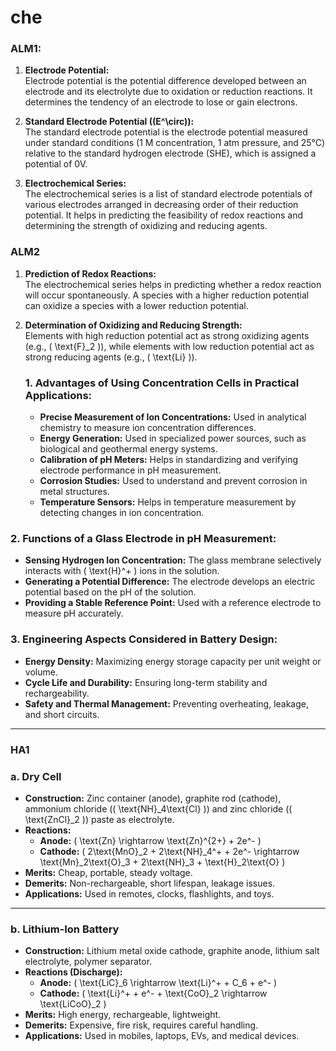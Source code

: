 # che
### ALM1:  

1. **Electrode Potential:**  
   Electrode potential is the potential difference developed between an electrode and its electrolyte due to oxidation or reduction reactions. It determines the tendency of an electrode to lose or gain electrons.  

2. **Standard Electrode Potential (\(E^\circ\)):**  
   The standard electrode potential is the electrode potential measured under standard conditions (1 M concentration, 1 atm pressure, and 25°C) relative to the standard hydrogen electrode (SHE), which is assigned a potential of 0V.  

3. **Electrochemical Series:**  
   The electrochemical series is a list of standard electrode potentials of various electrodes arranged in decreasing order of their reduction potential. It helps in predicting the feasibility of redox reactions and determining the strength of oxidizing and reducing agents.  

### ALM2

1. **Prediction of Redox Reactions:**  
   The electrochemical series helps in predicting whether a redox reaction will occur spontaneously. A species with a higher reduction potential can oxidize a species with a lower reduction potential.  

2. **Determination of Oxidizing and Reducing Strength:**  
   Elements with high reduction potential act as strong oxidizing agents (e.g., \( \text{F}_2 \)), while elements with low reduction potential act as strong reducing agents (e.g., \( \text{Li} \)).

   ### 1. Advantages of Using Concentration Cells in Practical Applications:  
   - **Precise Measurement of Ion Concentrations:** Used in analytical chemistry to measure ion concentration differences.  
   - **Energy Generation:** Used in specialized power sources, such as biological and geothermal energy systems.  
   - **Calibration of pH Meters:** Helps in standardizing and verifying electrode performance in pH measurement.  
   - **Corrosion Studies:** Used to understand and prevent corrosion in metal structures.  
   - **Temperature Sensors:** Helps in temperature measurement by detecting changes in ion concentration.  

### 2. Functions of a Glass Electrode in pH Measurement:  
   - **Sensing Hydrogen Ion Concentration:** The glass membrane selectively interacts with \( \text{H}^+ \) ions in the solution.  
   - **Generating a Potential Difference:** The electrode develops an electric potential based on the pH of the solution.  
   - **Providing a Stable Reference Point:** Used with a reference electrode to measure pH accurately.  

### 3. Engineering Aspects Considered in Battery Design:  
   - **Energy Density:** Maximizing energy storage capacity per unit weight or volume.  
   - **Cycle Life and Durability:** Ensuring long-term stability and rechargeability.  
   - **Safety and Thermal Management:** Preventing overheating, leakage, and short circuits.

------------------------------------------------

### HA1

### **a. Dry Cell**  

- **Construction:** Zinc container (anode), graphite rod (cathode), ammonium chloride (\( \text{NH}_4\text{Cl} \)) and zinc chloride (\( \text{ZnCl}_2 \)) paste as electrolyte.  
- **Reactions:**  
  - **Anode:** \( \text{Zn} \rightarrow \text{Zn}^{2+} + 2e^- \)  
  - **Cathode:** \( 2\text{MnO}_2 + 2\text{NH}_4^+ + 2e^- \rightarrow \text{Mn}_2\text{O}_3 + 2\text{NH}_3 + \text{H}_2\text{O} \)  
- **Merits:** Cheap, portable, steady voltage.  
- **Demerits:** Non-rechargeable, short lifespan, leakage issues.  
- **Applications:** Used in remotes, clocks, flashlights, and toys.  

---

### **b. Lithium-Ion Battery**  

- **Construction:** Lithium metal oxide cathode, graphite anode, lithium salt electrolyte, polymer separator.  
- **Reactions (Discharge):**  
  - **Anode:** \( \text{LiC}_6 \rightarrow \text{Li}^+ + C_6 + e^- \)  
  - **Cathode:** \( \text{Li}^+ + e^- + \text{CoO}_2 \rightarrow \text{LiCoO}_2 \)  
- **Merits:** High energy, rechargeable, lightweight.  
- **Demerits:** Expensive, fire risk, requires careful handling.  
- **Applications:** Used in mobiles, laptops, EVs, and medical devices.
